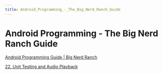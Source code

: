 ```yaml
---
title: Android_Programming_-_The_Big_Nerd_Ranch_Guide
---
```


# Android Programming - The Big Nerd Ranch Guide

[Android Programming Guide | Big Nerd Ranch](https://www.bignerdranch.com/books/android-programming/)

[22. Unit Testing and Audio Playback](Android%20Programming%20-%20The%20Big%20Nerd%20Ranch%20Guide/22%20Unit%20Testing%20and%20Audio%20Playback%20b86aef7c7075432db1f913def5e631e2.md)